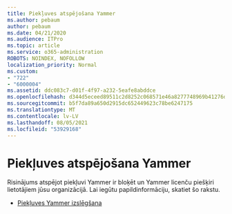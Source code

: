 ```yaml
---
title: Piekļuves atspējošana Yammer
ms.author: pebaum
author: pebaum
ms.date: 04/21/2020
ms.audience: ITPro
ms.topic: article
ms.service: o365-administration
ROBOTS: NOINDEX, NOFOLLOW
localization_priority: Normal
ms.custom:
- "722"
- "6000004"
ms.assetid: ddc083c7-d01f-4f97-a232-5eafe8abddce
ms.openlocfilehash: d344d5eceed89511c2d8252c068571e46a8277748969b41276d8204e801b3986
ms.sourcegitcommit: b5f7da89a650d2915dc652449623c78be6247175
ms.translationtype: MT
ms.contentlocale: lv-LV
ms.lasthandoff: 08/05/2021
ms.locfileid: "53929168"
---
```

# <a name="disable-access-to-yammer"></a>Piekļuves atspējošana Yammer

Risinājums atspējot piekļuvi Yammer ir bloķēt un Yammer licenču piešķiri lietotājiem jūsu organizācijā. Lai iegūtu papildinformāciju, skatiet šo rakstu.
  
- [Piekļuves Yammer izslēgšana](https://docs.microsoft.com/yammer/manage-yammer-users/turn-off-user-access)

